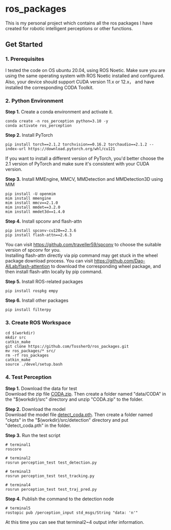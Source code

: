 # ros_packages
This is my personal project which contains all the ros packages I have created for robotic intelligent perceptions or other functions.

## Get Started
### 1. Prerequisites
I tested the code on OS ubuntu 20.04, using ROS Noetic. Make sure you are using the same operating system with ROS Noetic installed and configured. Also, your device should support CUDA version 11.x or 12.x， and have installed the corresponding CODA Toolkit.

### 2. Python Environment
**Step 1.**  Create a conda environment and activate it.  
```shell
conda create -n ros_perception python=3.10 -y
conda activate ros_perception
```

**Step 2.**  Install PyTorch
```shell
pip install torch==2.1.2 torchvision==0.16.2 torchaudio==2.1.2 --index-url https://download.pytorch.org/whl/cu121
```
If you want to install a different version of PyTorch, you'd better choose the 2.1 version of PyTorch and make sure it's consistent with your CUDA version.

**Step 3.**  Install MMEngine, MMCV, MMDetection and MMDetection3D using MIM
```shell
pip install -U openmim
mim install mmengine
mim install mmcv==2.1.0
mim install mmdet==3.2.0
mim install mmdet3d==1.4.0
```

**Step 4.**  Install spconv and flash-attn
```shell
pip install spconv-cu120==2.3.6
pip install flash-attn==2.6.3
```
You can visit https://github.com/traveller59/spconv to choose the suitable version of spconv for you.  
Installing flash-attn directly via pip command may get stuck in the wheel package download process. You can visit https://github.com/Dao-AILab/flash-attention to download the corresponding wheel package, and then install flash-attn locally by pip command.

**Step 5.**  Install ROS-related packages
```shell
pip install rospkg empy
```

**Step 6.** Install other packages
```
pip install filterpy
```

### 3. Create ROS Workspace
```shell
cd $(workdir)
mkdir src
catkin_make
git clone https://github.com/TossherO/ros_packages.git
mv ros_packages/* src/
rm -rf ros_packages
catkin_make
source ./devel/setup.bash
```

### 4. Test Perception
**Step 1.** Download the data for test  
Download the zip file [CODA.zip](https://drive.google.com/file/d/1dvm4JuWf62gtC4RCwwVQIvlb--2qm40e/view?usp=sharing). Then create a folder named "data/CODA" in the "\$(workdir)/src" directory and unzip "CODA.zip" to the folder.

**Step 2.** Download the model  
Download the model file [detect_coda.pth](https://drive.google.com/file/d/1OGpNygCHm8TqhHIPy13FNmypG9BdK-h6/view?usp=sharing). Then create a folder named "ckpts" in the "\$(workdir)/src/detection" directory and put "detect_coda.pth" in the folder.

**Step 3.** Run the test script
```shell
# terminal1
roscore

# terminal2
rosrun perception_test test_detection.py

# terminal3
rosrun perception_test test_tracking.py

# terminal4
rosrun perception_test test_traj_pred.py
```

**Step 4.** Publish the command to the detection node
```shell
# terminal5
rostopic pub /perception_input std_msgs/String "data: 'n'"
```
At this time you can see that terminal2~4 output infer information.